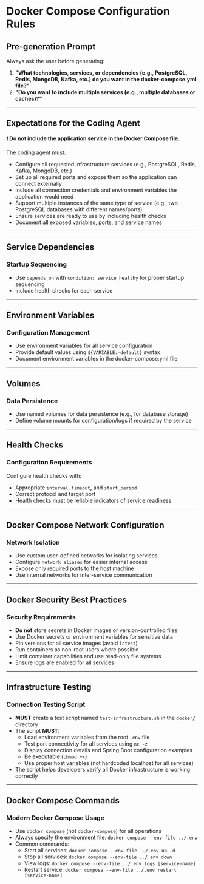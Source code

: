 # Docker Compose Configuration Rules

## Pre-generation Prompt

Always ask the user before generating:

1. **"What technologies, services, or dependencies (e.g., PostgreSQL, Redis, MongoDB, Kafka, etc.) do you want in the docker-compose.yml file?"**
2. **"Do you want to include multiple services (e.g., multiple databases or caches)?"**

---

## Expectations for the Coding Agent

**❗ Do not include the application service in the Docker Compose file.**

The coding agent must:

- Configure all requested infrastructure services (e.g., PostgreSQL, Redis, Kafka, MongoDB, etc.)
- Set up all required ports and expose them so the application can connect externally
- Include all connection credentials and environment variables the application would need
- Support multiple instances of the same type of service (e.g., two PostgreSQL databases with different names/ports)
- Ensure services are ready to use by including health checks
- Document all exposed variables, ports, and service names

---

## Service Dependencies

### Startup Sequencing
- Use `depends_on` with `condition: service_healthy` for proper startup sequencing
- Include health checks for each service

---

## Environment Variables

### Configuration Management
- Use environment variables for all service configuration
- Provide default values using `${VARIABLE:-default}` syntax
- Document environment variables in the docker-compose.yml file

---

## Volumes

### Data Persistence
- Use named volumes for data persistence (e.g., for database storage)
- Define volume mounts for configuration/logs if required by the service

---

## Health Checks

### Configuration Requirements
Configure health checks with:

- Appropriate `interval`, `timeout`, and `start_period`
- Correct protocol and target port
- Health checks must be reliable indicators of service readiness

---

## Docker Compose Network Configuration

### Network Isolation
- Use custom user-defined networks for isolating services
- Configure `network_aliases` for easier internal access
- Expose only required ports to the host machine
- Use internal networks for inter-service communication

---

## Docker Security Best Practices

### Security Requirements
- **Do not** store secrets in Docker images or version-controlled files
- Use Docker secrets or environment variables for sensitive data
- Pin versions for all service images (avoid `latest`)
- Run containers as non-root users where possible
- Limit container capabilities and use read-only file systems
- Ensure logs are enabled for all services

---

## Infrastructure Testing

### Connection Testing Script
- **MUST** create a test script named `test-infrastructure.sh` in the `docker/` directory
- The script **MUST**:
  - Load environment variables from the root `.env` file
  - Test port connectivity for all services using `nc -z`
  - Display connection details and Spring Boot configuration examples
  - Be executable (`chmod +x`)
  - Use proper host variables (not hardcoded localhost for all services)
- The script helps developers verify all Docker infrastructure is working correctly

---

## Docker Compose Commands

### Modern Docker Compose Usage
- Use `docker compose` (not `docker-compose`) for all operations
- Always specify the environment file: `docker compose --env-file ../.env`
- Common commands:
  - Start all services: `docker compose --env-file ../.env up -d`
  - Stop all services: `docker compose --env-file ../.env down`
  - View logs: `docker compose --env-file ../.env logs [service-name]`
  - Restart service: `docker compose --env-file ../.env restart [service-name]`